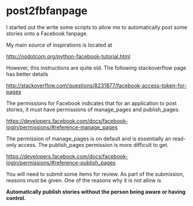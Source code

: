 # post2fbfanpage
I started out the write some scripts to allow me to automatically post some stories onto a Facebook fanpage. 

My main source of inspirations is located at

http://nodotcom.org/python-facebook-tutorial.html

However, this instructions are quite old. The following stackoverflow page has better details

http://stackoverflow.com/questions/8231877/facebook-access-token-for-pages

The permissions for Facebook indicates that for an application to post stories, it must have permissions of manage_pages and publish_pages.

https://developers.facebook.com/docs/facebook-login/permissions/#reference-manage_pages

The permission of manage_pages is on default and is essentially an read-only access. The publish_pages permission is more difficult to get.

https://developers.facebook.com/docs/facebook-login/permissions/#reference-publish_pages 

You will need to submit some items for review. As part of the submission, reasons must be given. One of the reasons why it is not allow is

**Automatically publish stories without the person being aware or having control.**

